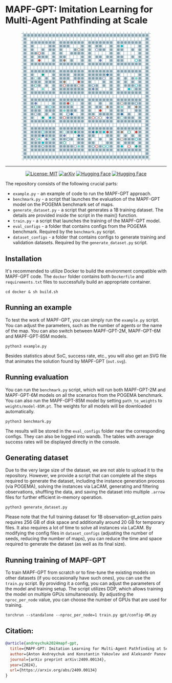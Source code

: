 # MAPF-GPT: Imitation Learning for Multi-Agent Pathfinding at Scale



<div align="center" dir="auto">
   <p dir="auto"><img src="svg/puzzles.svg" alt="Follower" style="max-width: 80%;"></p>


---

[![License: MIT](https://img.shields.io/badge/License-MIT-blue.svg)](https://github.com/Cognitive-AI-Systems/MAPF-GPT/blob/main/LICENSE)
[![arXiv](https://img.shields.io/badge/arXiv-2310.01207-b31b1b.svg)](https://arxiv.org/abs/2409.00134)
[![Hugging Face](https://img.shields.io/badge/Weights-MAPF--GPT-blue?logo=huggingface)](https://huggingface.co/aandreychuk/MAPF-GPT/tree/main)
[![Hugging Face](https://img.shields.io/badge/Dataset-MAPF--GPT-blue?logo=huggingface)](https://huggingface.co/datasets/aandreychuk/MAPF-GPT)
</div>

The repository consists of the following crucial parts:

- `example.py` - an example of code to run the MAPF-GPT approach.
- `benchmark.py` - a script that launches the evaluation of the MAPF-GPT model on the POGEMA benchmark set of maps.
- `generate_dataset.py` - a script that generates a 1B training dataset. The details are provided inside the script in the main() function.
- `train.py` - a script that launches the training of the MAPF-GPT model.
- `eval_configs` - a folder that contains configs from the POGEMA benchmark. Required by the `benchmark.py` script.
- `dataset_configs` - a folder that contains configs to generate training and validation datasets. Required by the `generate_dataset.py` script.

## Installation

It's recommended to utilize Docker to build the environment compatible with MAPF-GPT code. The `docker` folder contains both `Dockerfile` and `requirements.txt` files to successfully build an appropriate container.

```
cd docker & sh build.sh
```

## Running an example

To test the work of MAPF-GPT, you can simply run the `example.py` script. You can adjust the parameters, such as the number of agents or the name of the map. You can also switch between MAPF-GPT-2M, MAPF-GPT-6M and MAPF-GPT-85M models.

```
python3 example.py
```

Besides statistics about SoC, success rate, etc., you will also get an SVG file that animates the solution found by MAPF-GPT (`out.svg`).

## Running evaluation

You can run the `benchmark.py` script, which will run both MAPF-GPT-2M and MAPF-GPT-6M models on all the scenarios from the POGEMA benchmark.
You can also run the MAPF-GPT-85M model by setting `path_to_weights` to `weights/model-85M.pt`. The weights for all models will be downloaded automatically.

```
python3 benchmark.py
```

The results will be stored in the `eval_configs` folder near the corresponding configs. They can also be logged into wandb. The tables with average success rates will be displayed directly in the console.

## Generating dataset

Due to the very large size of the dataset, we are not able to upload it to the repository. However, we provide a script that can complete all the steps required to generate the dataset, including the instance generation process (via POGEMA), solving the instances via LaCAM, generating and filtering observations, shuffling the data, and saving the dataset into multiple `.arrow` files for further efficient in-memory operation.

```
python3 generate_dataset.py
```

Please note that the full training dataset for 1B observation-gt_action pairs requires 256 GB of disk space and additionally around 20 GB for temporary files. It also requires a lot of time to solve all instances via LaCAM. By modifying the config files in `dataset_configs` (adjusting the number of seeds, reducing the number of maps), you can reduce the time and space required to generate the dataset (as well as its final size).

## Running training of MAPF-GPT

To train MAPF-GPT from scratch or to fine-tune the existing models on other datasets (if you occasionally have such ones), you can use the `train.py` script. By providing it a config, you can adjust the parameters of the model and training setup. The script utilizes DDP, which allows training the model on multiple GPUs simultaneously. By adjusting the `nproc_per_node` value, you can choose the number of GPUs that are used for training.

```
torchrun --standalone --nproc_per_node=1 train.py gpt/config-6M.py
```

## Citation:

```bibtex
@article{andreychuk2024mapf-gpt,
  title={MAPF-GPT: Imitation Learning for Multi-Agent Pathfinding at Scale},
  author={Anton Andreychuk and Konstantin Yakovlev and Aleksandr Panov and Alexey Skrynnik},
  journal={arXiv preprint arXiv:2409.00134},
  year={2024},
  url={https://arxiv.org/abs/2409.00134}
}
```
